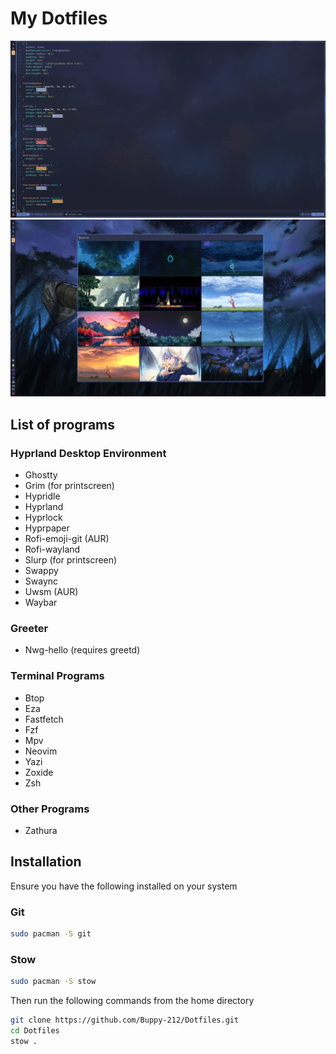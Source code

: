 # My Dotfiles

![My desktop with waybar and neovim running](Screenshots/neovim.png)
![Rofi Wallpaper Script](Screenshots/rofi.png)

## List of programs

### Hyprland Desktop Environment

- Ghostty
- Grim (for printscreen)
- Hypridle
- Hyprland
- Hyprlock
- Hyprpaper
- Rofi-emoji-git (AUR)
- Rofi-wayland
- Slurp (for printscreen)
- Swappy
- Swaync
- Uwsm (AUR)
- Waybar

### Greeter

- Nwg-hello (requires greetd)

### Terminal Programs

- Btop
- Eza
- Fastfetch
- Fzf
- Mpv
- Neovim
- Yazi
- Zoxide
- Zsh

### Other Programs

- Zathura

## Installation

Ensure you have the following installed on your system

### Git

```Bash
sudo pacman -S git
```

### Stow

```Bash
sudo pacman -S stow
```

Then run the following commands from the home directory

```Bash
git clone https://github.com/Buppy-212/Dotfiles.git
cd Dotfiles
stow .
```
